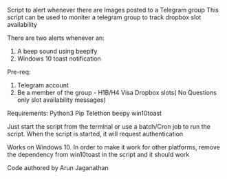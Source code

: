 Script to alert whenever there are Images posted to a Telegram group
This script can be used to moniter a telegram group to track dropbox slot availability

There are two alerts whenever an:
1. A beep sound using beepify
2. Windows 10 toast notification

Pre-req:
1. Telegram account
2. Be a member of the group - H1B/H4 Visa Dropbox slots( No Questions only slot availability messages)

Requirements:
Python3
Pip
Telethon
beepy
win10toast



Just start the script from the terminal or use a batch/Cron job to run the script. When the script is started, it will request authentication

Works on Windows 10. In order to make it work for other platforms, remove the dependency from win10toast in the script and it should work

Code authored by Arun Jaganathan 